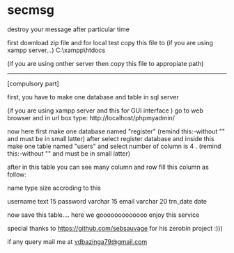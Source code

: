 # secmsg
destroy your message after particular time

first download zip file and for local test copy this file to
(if you are using xampp server...)
C:\xampp\htdocs

(if you are using onther server then copy this file to appropiate path)

**************************************************************
[compulsory part]

first, you have to make one database and table in sql server 

(if you are using xampp server and this for GUI interface )
go to web browser and in url box type:
http://localhost/phpmyadmin/

now here first make one database named "register"   (remind this:-without "" and must be in small latter)
after select register database and inside this make one table named "users" and select number of column is 4 .
(remind this:-without "" and must be in small latter)

after in this table you can see many column and row fill this column as follow:

name          type      size accroding to this

username     text       15
password     varchar    15
email        varchar    20
trn_date     date       

now save this table....
here we gooooooooooooo enjoy this service 

special thanks to https://github.com/sebsauvage for his zerobin project
:)))

if any query mail me at vdbazinga79@gmail.com

